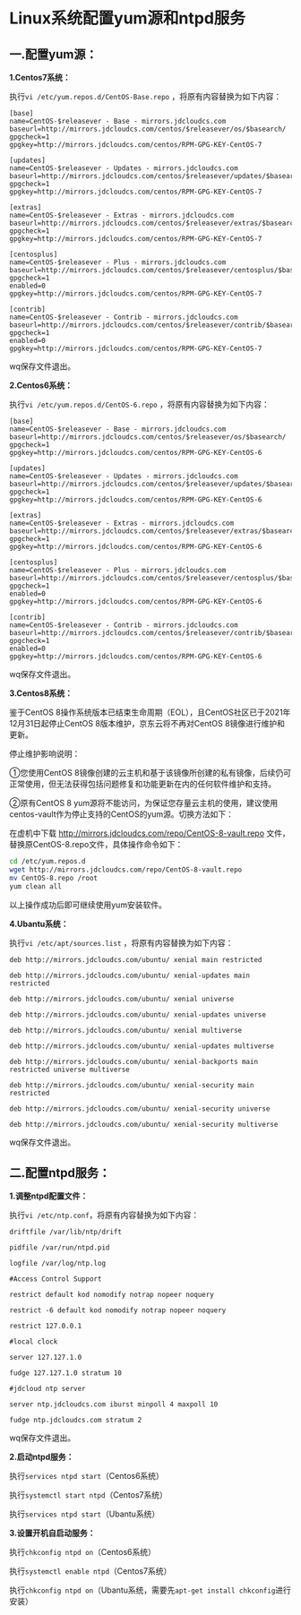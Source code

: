 # Linux系统配置yum源和ntpd服务

## 一.配置yum源：

**1.Centos7系统：**

执行`vi /etc/yum.repos.d/CentOS-Base.repo`
，将原有内容替换为如下内容：

```
[base]
name=CentOS-$releasever - Base - mirrors.jdcloudcs.com
baseurl=http://mirrors.jdcloudcs.com/centos/$releasever/os/$basearch/
gpgcheck=1
gpgkey=http://mirrors.jdcloudcs.com/centos/RPM-GPG-KEY-CentOS-7

[updates]
name=CentOS-$releasever - Updates - mirrors.jdcloudcs.com
baseurl=http://mirrors.jdcloudcs.com/centos/$releasever/updates/$basearch/
gpgcheck=1
gpgkey=http://mirrors.jdcloudcs.com/centos/RPM-GPG-KEY-CentOS-7

[extras]
name=CentOS-$releasever - Extras - mirrors.jdcloudcs.com
baseurl=http://mirrors.jdcloudcs.com/centos/$releasever/extras/$basearch/
gpgcheck=1
gpgkey=http://mirrors.jdcloudcs.com/centos/RPM-GPG-KEY-CentOS-7

[centosplus]
name=CentOS-$releasever - Plus - mirrors.jdcloudcs.com
baseurl=http://mirrors.jdcloudcs.com/centos/$releasever/centosplus/$basearch/
gpgcheck=1
enabled=0
gpgkey=http://mirrors.jdcloudcs.com/centos/RPM-GPG-KEY-CentOS-7

[contrib]
name=CentOS-$releasever - Contrib - mirrors.jdcloudcs.com
baseurl=http://mirrors.jdcloudcs.com/centos/$releasever/contrib/$basearch/
gpgcheck=1
enabled=0
gpgkey=http://mirrors.jdcloudcs.com/centos/RPM-GPG-KEY-CentOS-7
```
wq保存文件退出。

**2.Centos6系统：**

执行`vi /etc/yum.repos.d/CentOS-6.repo`
，将原有内容替换为如下内容：
```
[base]
name=CentOS-$releasever - Base - mirrors.jdcloudcs.com
baseurl=http://mirrors.jdcloudcs.com/centos/$releasever/os/$basearch/
gpgcheck=1
gpgkey=http://mirrors.jdcloudcs.com/centos/RPM-GPG-KEY-CentOS-6

[updates]
name=CentOS-$releasever - Updates - mirrors.jdcloudcs.com
baseurl=http://mirrors.jdcloudcs.com/centos/$releasever/updates/$basearch/
gpgcheck=1
gpgkey=http://mirrors.jdcloudcs.com/centos/RPM-GPG-KEY-CentOS-6

[extras]
name=CentOS-$releasever - Extras - mirrors.jdcloudcs.com
baseurl=http://mirrors.jdcloudcs.com/centos/$releasever/extras/$basearch/
gpgcheck=1
gpgkey=http://mirrors.jdcloudcs.com/centos/RPM-GPG-KEY-CentOS-6

[centosplus]
name=CentOS-$releasever - Plus - mirrors.jdcloudcs.com
baseurl=http://mirrors.jdcloudcs.com/centos/$releasever/centosplus/$basearch/
gpgcheck=1
enabled=0
gpgkey=http://mirrors.jdcloudcs.com/centos/RPM-GPG-KEY-CentOS-6

[contrib]
name=CentOS-$releasever - Contrib - mirrors.jdcloudcs.com
baseurl=http://mirrors.jdcloudcs.com/centos/$releasever/contrib/$basearch/
gpgcheck=1
enabled=0
gpgkey=http://mirrors.jdcloudcs.com/centos/RPM-GPG-KEY-CentOS-6
```
wq保存文件退出。

**3.Centos8系统：**

鉴于CentOS 8操作系统版本已结束生命周期（EOL），且CentOS社区已于2021年12月31日起停止CentOS 8版本维护，京东云将不再对CentOS 8镜像进行维护和更新。

停止维护影响说明：

①您使用CentOS 8镜像创建的云主机和基于该镜像所创建的私有镜像，后续仍可正常使用，但无法获得包括问题修复和功能更新在内的任何软件维护和支持。

②原有CentOS 8 yum源将不能访问，为保证您存量云主机的使用，建议使用centos-vault作为停止支持的CentOS的yum源。切换方法如下：

在虚机中下载 http://mirrors.jdcloudcs.com/repo/CentOS-8-vault.repo 文件，替换原CentOS-8.repo文件，具体操作命令如下：

```bash
cd /etc/yum.repos.d
wget http://mirrors.jdcloudcs.com/repo/CentOS-8-vault.repo
mv CentOS-8.repo /root
yum clean all
```

以上操作成功后即可继续使用yum安装软件。

**4.Ubantu系统：**

执行`vi /etc/apt/sources.list`
，将原有内容替换为如下内容：
```
deb http://mirrors.jdcloudcs.com/ubuntu/ xenial main restricted

deb http://mirrors.jdcloudcs.com/ubuntu/ xenial-updates main restricted

deb http://mirrors.jdcloudcs.com/ubuntu/ xenial universe

deb http://mirrors.jdcloudcs.com/ubuntu/ xenial-updates universe

deb http://mirrors.jdcloudcs.com/ubuntu/ xenial multiverse

deb http://mirrors.jdcloudcs.com/ubuntu/ xenial-updates multiverse

deb http://mirrors.jdcloudcs.com/ubuntu/ xenial-backports main restricted universe multiverse

deb http://mirrors.jdcloudcs.com/ubuntu/ xenial-security main restricted

deb http://mirrors.jdcloudcs.com/ubuntu/ xenial-security universe

deb http://mirrors.jdcloudcs.com/ubuntu/ xenial-security multiverse
```
wq保存文件退出。

## 二.配置ntpd服务：

**1.调整ntpd配置文件：**

执行`vi /etc/ntp.conf`，将原有内容替换为如下内容：
```
driftfile /var/lib/ntp/drift

pidfile /var/run/ntpd.pid

logfile /var/log/ntp.log

#Access Control Support

restrict default kod nomodify notrap nopeer noquery

restrict -6 default kod nomodify notrap nopeer noquery

restrict 127.0.0.1

#local clock

server 127.127.1.0

fudge 127.127.1.0 stratum 10

#jdcloud ntp server

server ntp.jdcloudcs.com iburst minpoll 4 maxpoll 10

fudge ntp.jdcloudcs.com stratum 2

```

wq保存文件退出。

**2.启动ntpd服务：**

执行`services ntpd start`（Centos6系统）

执行`systemctl start ntpd`（Centos7系统）

执行`services ntpd start`（Ubantu系统）

**3.设置开机自启动服务：**

执行`chkconfig ntpd on`（Centos6系统）

执行`systemctl enable ntpd`（Centos7系统）

执行`chkconfig ntpd on`（Ubantu系统，需要先`apt-get install chkconfig`进行安装）
